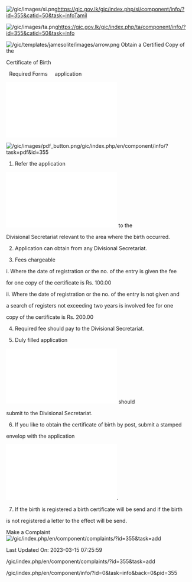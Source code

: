 <!-- Source: https://gic.gov.lk/gic/index.php/en/component/info/?id=355&catid=50&task=info -->

![/gic/images/si.png](/gic/images/si.png)https://gic.gov.lk/gic/index.php/si/component/info/?id=355&catid=50&task=infoTamil

![/gic/images/ta.png](/gic/images/ta.png)https://gic.gov.lk/gic/index.php/ta/component/info/?id=355&catid=50&task=info

![/gic/templates/jamesolite/images/arrow.png](/gic/templates/jamesolite/images/arrow.png) Obtain a Certified Copy of the

Certificate of Birth

  Required Forms     application

![/gic/pdf/Application_for_birth_certificate_or_search_registeres.pdf](/gic/pdf/Application_for_birth_certificate_or_search_registeres.pdf)

![/gic/images/pdf_button.png](/gic/images/pdf_button.png)/gic/index.php/en/component/info/?task=pdf&id=355

 1. Refer the application

 ![/gic/pdf/Application_for_birth_certificate_or_search_registeres.pdf](/gic/pdf/Application_for_birth_certificate_or_search_registeres.pdf) to the

 Divisional Secretariat relevant to the area where the birth occurred.

 2. Application can obtain from any Divisional Secretariat.

 3. Fees chargeable

 i. Where the date of registration or the no. of the entry is given the fee

 for one copy of the certificate is Rs. 100.00

 ii. Where the date of registration or the no. of the entry is not given and

 a search of registers not exceeding two years is involved fee for one

 copy of the certificate is Rs. 200.00

 4. Required fee should pay to the Divisional Secretariat.

 5. Duly filled application

 ![/gic/pdf/Application_for_birth_certificate_or_search_registeres.pdf](/gic/pdf/Application_for_birth_certificate_or_search_registeres.pdf) should

 submit to the Divisional Secretariat.

 6. If you like to obtain the certificate of birth by post, submit a stamped

 envelop with the application

 ![/gic/pdf/Application_for_birth_certificate_or_search_registeres.pdf](/gic/pdf/Application_for_birth_certificate_or_search_registeres.pdf).

 7. If the birth is registered a birth certificate will be send and if the birth

 is not registered a letter to the effect will be send.

Make a Complaint ![/gic/index.php/en/component/complaints/?id=355&task=add](/gic/index.php/en/component/complaints/?id=355&task=add)

Last Updated On: 2023-03-15 07:25:59

/gic/index.php/en/component/complaints/?id=355&task=add

/gic/index.php/en/component/info/?id=0&task=info&back=0&pid=355